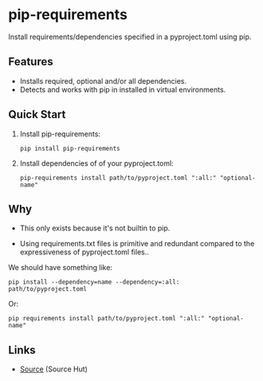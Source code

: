 # pip-requirements

Install requirements/dependencies specified in a pyproject.toml using pip.

## Features

- Installs required, optional and/or all dependencies.
- Detects and works with pip in installed in virtual environments.

## Quick Start

1. Install pip-requirements:

   ```shell
   pip install pip-requirements
   ```

2. Install dependencies of of your pyproject.toml:

   ```shell
   pip-requirements install path/to/pyproject.toml ":all:" "optional-name"
   ```

## Why

- This only exists because it's not builtin to pip.

- Using requirements.txt files is primitive and redundant compared to the expressiveness
  of pyproject.toml files..

We should have something like:

```shell
pip install --dependency=name --dependency=:all: path/to/pyproject.toml
```

Or:

```shell
pip requirements install path/to/pyproject.toml ":all:" "optional-name"
```


## Links

- [Source](https://hg.sr.ht/~metacompany/pip-requirements) (Source Hut)

